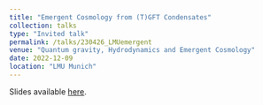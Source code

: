 ```yaml
---
title: "Emergent Cosmology from (T)GFT Condensates"
collection: talks
type: "Invited talk"
permalink: /talks/230426_LMUemergent
venue: "Quantum gravity, Hydrodynamics and Emergent Cosmology"
date: 2022-12-09
location: "LMU Munich"
---
```


Slides available [here](http://marchetti-luca.github.io/files/230328_LMUemergent_slides.pdf).
